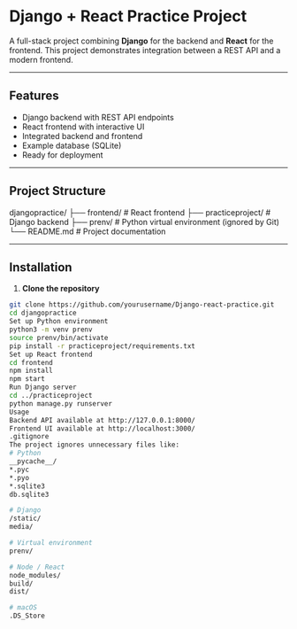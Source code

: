 # Django + React Practice Project

A full-stack project combining **Django** for the backend and **React** for the frontend. This project demonstrates integration between a REST API and a modern frontend.

---

## Features

- Django backend with REST API endpoints
- React frontend with interactive UI
- Integrated backend and frontend
- Example database (SQLite)
- Ready for deployment

---

## Project Structure

djangopractice/
├── frontend/ # React frontend
├── practiceproject/ # Django backend
├── prenv/ # Python virtual environment (ignored by Git)
└── README.md # Project documentation

---

## Installation

1. **Clone the repository**
```bash
git clone https://github.com/yourusername/Django-react-practice.git
cd djangopractice
Set up Python environment
python3 -m venv prenv
source prenv/bin/activate
pip install -r practiceproject/requirements.txt
Set up React frontend
cd frontend
npm install
npm start
Run Django server
cd ../practiceproject
python manage.py runserver
Usage
Backend API available at http://127.0.0.1:8000/
Frontend UI available at http://localhost:3000/
.gitignore
The project ignores unnecessary files like:
# Python
__pycache__/
*.pyc
*.pyo
*.sqlite3
db.sqlite3

# Django
/static/
media/

# Virtual environment
prenv/

# Node / React
node_modules/
build/
dist/

# macOS
.DS_Store
